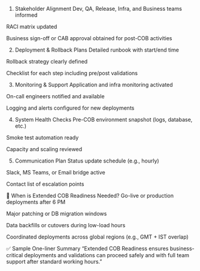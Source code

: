 1. Stakeholder Alignment
Dev, QA, Release, Infra, and Business teams informed

RACI matrix updated

Business sign-off or CAB approval obtained for post-COB activities

2. Deployment & Rollback Plans
Detailed runbook with start/end time

Rollback strategy clearly defined

Checklist for each step including pre/post validations

3. Monitoring & Support
Application and infra monitoring activated

On-call engineers notified and available

Logging and alerts configured for new deployments

4. System Health Checks
Pre-COB environment snapshot (logs, database, etc.)

Smoke test automation ready

Capacity and scaling reviewed

5. Communication Plan
Status update schedule (e.g., hourly)

Slack, MS Teams, or Email bridge active

Contact list of escalation points

🚦 When is Extended COB Readiness Needed?
Go-live or production deployments after 6 PM

Major patching or DB migration windows

Data backfills or cutovers during low-load hours

Coordinated deployments across global regions (e.g., GMT + IST overlap)

✅ Sample One-liner Summary
“Extended COB Readiness ensures business-critical deployments and validations can proceed safely and with full team support after standard working hours.”
